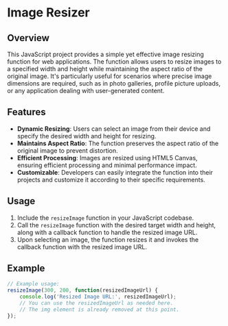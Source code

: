 # Image Resizer

## Overview
This JavaScript project provides a simple yet effective image resizing function for web applications. The function allows users to resize images to a specified width and height while maintaining the aspect ratio of the original image. It's particularly useful for scenarios where precise image dimensions are required, such as in photo galleries, profile picture uploads, or any application dealing with user-generated content.

## Features
- **Dynamic Resizing**: Users can select an image from their device and specify the desired width and height for resizing.
- **Maintains Aspect Ratio**: The function preserves the aspect ratio of the original image to prevent distortion.
- **Efficient Processing**: Images are resized using HTML5 Canvas, ensuring efficient processing and minimal performance impact.
- **Customizable**: Developers can easily integrate the function into their projects and customize it according to their specific requirements.

## Usage
1. Include the `resizeImage` function in your JavaScript codebase.
2. Call the `resizeImage` function with the desired target width and height, along with a callback function to handle the resized image URL.
3. Upon selecting an image, the function resizes it and invokes the callback function with the resized image URL.

## Example
```javascript
// Example usage:
resizeImage(300, 200, function(resizedImageUrl) {
    console.log('Resized Image URL:', resizedImageUrl);
    // You can use the resizedImageUrl as needed here.
    // The img element is already removed at this point.
});
